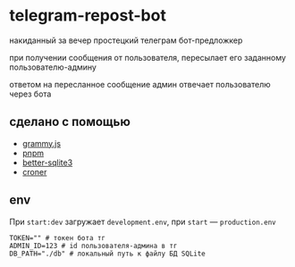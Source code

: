 # telegram-repost-bot

накиданный за вечер простецкий телеграм бот-предложкер

при получении сообщения от пользователя, пересылает его заданному пользователю-админу

ответом на пересланное сообщение админ отвечает пользователю через бота

## сделано с помощью

- [grammy.js](https://grammy.dev/)
- [pnpm](https://pnpm.io/)
- [better-sqlite3](https://www.npmjs.com/package/better-sqlite3)
- [croner](https://croner.56k.guru/)

## env
При `start:dev` загружает `development.env`, при `start` — `production.env`
```env
TOKEN="" # токен бота тг
ADMIN_ID=123 # id пользователя-админа в тг
DB_PATH="./db" # локальный путь к файлу БД SQLite 
```
